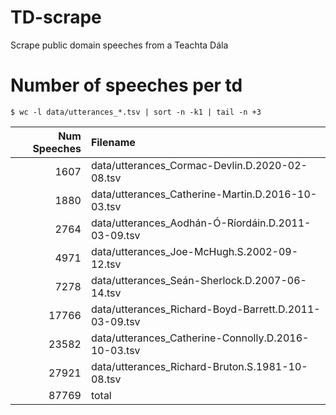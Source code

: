 # TD-scrape
Scrape public domain speeches from a Teachta Dála

# Number of speeches per td

```
$ wc -l data/utterances_*.tsv | sort -n -k1 | tail -n +3
```
| Num Speeches | Filename |
| ----: | :--- |
|    1607 | data/utterances_Cormac-Devlin.D.2020-02-08.tsv|
|    1880 | data/utterances_Catherine-Martin.D.2016-10-03.tsv|
|    2764 | data/utterances_Aodhán-Ó-Ríordáin.D.2011-03-09.tsv|
|    4971 | data/utterances_Joe-McHugh.S.2002-09-12.tsv|
|    7278 | data/utterances_Seán-Sherlock.D.2007-06-14.tsv|
|   17766 | data/utterances_Richard-Boyd-Barrett.D.2011-03-09.tsv|
|   23582 | data/utterances_Catherine-Connolly.D.2016-10-03.tsv|
|   27921 | data/utterances_Richard-Bruton.S.1981-10-08.tsv|
|   87769 | total|
